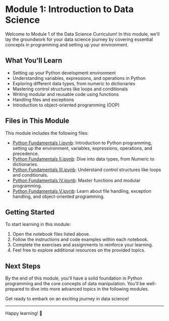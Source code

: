 # Module 1: Introduction to Data Science

Welcome to Module 1 of the Data Science Curriculum! In this module, we'll lay the groundwork for your data science journey by covering essential concepts in programming and setting up your environment.

## What You'll Learn

- Setting up your Python development environment
- Understanding variables, expressions, and operations in Python
- Exploring different data types, from numeric to dictionaries
- Mastering control structures like loops and conditionals
- Writing modular and reusable code using functions
- Handling files and exceptions
- Introduction to object-oriented programming (OOP)

## Files in This Module

This module includes the following files:

- [Python Fundamentals I.ipynb](Python%20Fundamentals%20I.ipynb): Introduction to Python programming, setting up the environment, variables, expressions, operations, and precedence.
- [Python Fundamentals II.ipynb](Python%20Fundamentals%20II.ipynb): Dive into data types, from Numeric to dictionaries.
- [Python Fundamentals III.ipynb](Python%20Fundamentals%20III.ipynb): Understand control structures like loops and conditionals.
- [Python Fundamentals IV.ipynb](Python%20Fundamentals%20IV.ipynb): Master functions and modular programming.
- [Python Fundamentals V.ipynb](Python%20Fundamentals%20V.ipynb): Learn about file handling, exception handling, and object-oriented programming.

## Getting Started

To start learning in this module:

1. Open the notebook files listed above.
2. Follow the instructions and code examples within each notebook.
3. Complete the exercises and assignments to reinforce your learning.
4. Feel free to explore additional resources on the provided topics.

## Next Steps

By the end of this module, you'll have a solid foundation in Python programming and the core concepts of data manipulation. You'll be well-prepared to dive into more advanced topics in the following modules.

Get ready to embark on an exciting journey in data science!

---

Happy learning! 🚀

